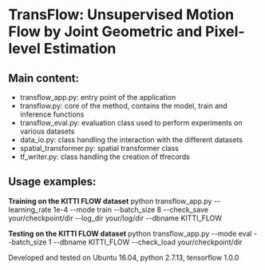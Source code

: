# TransFlow: Unsupervised Motion Flow by Joint Geometric and Pixel-level Estimation

## Main content:
- transflow_app.py: entry point of the application
- transflow.py: core of the method, contains the model, train and inference functions
- transflow_eval.py: evaluation class used to perform experiments on various datasets
- data_io.py: class handling the interaction with the different datasets
- spatial_transformer.py: spatial transformer class
- tf_writer.py: class handling the creation of tfrecords

## Usage examples:

**Training on the KITTI FLOW dataset**
python transflow_app.py --learning_rate 1e-4 --mode train --batch_size 8 --check_save your/checkpoint/dir --log_dir your/log/dir --dbname KITTI_FLOW

**Testing on the KITTI FLOW dataset**
python transflow_app.py --mode eval --batch_size 1 --dbname KITTI_FLOW --check_load your/checkpoint/dir

Developed and tested on Ubuntu 16.04, python 2.7.13, tensorflow 1.0.0
